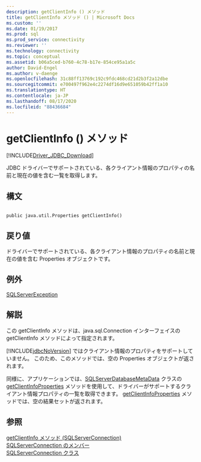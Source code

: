 ```yaml
---
description: getClientInfo () メソッド
title: getClientInfo メソッド () | Microsoft Docs
ms.custom: ''
ms.date: 01/19/2017
ms.prod: sql
ms.prod_service: connectivity
ms.reviewer: ''
ms.technology: connectivity
ms.topic: conceptual
ms.assetid: b06a5ced-b760-4c78-b17e-854ce95a1a5c
author: David-Engel
ms.author: v-daenge
ms.openlocfilehash: 31c88ff13769c192c9fdc468cd21d2b3f2a12dbe
ms.sourcegitcommit: e700497f962e4c2274df16d9e651059b42ff1a10
ms.translationtype: HT
ms.contentlocale: ja-JP
ms.lasthandoff: 08/17/2020
ms.locfileid: "88436684"
---
```

# <a name="getclientinfo-method-"></a>getClientInfo () メソッド
[!INCLUDE[Driver_JDBC_Download](../../../includes/driver_jdbc_download.md)]

  JDBC ドライバーでサポートされている、各クライアント情報のプロパティの名前と現在の値を含む一覧を取得します。  
  
## <a name="syntax"></a>構文  
  
```  
  
public java.util.Properties getClientInfo()  
```  
  
## <a name="return-value"></a>戻り値  
 ドライバーでサポートされている、各クライアント情報のプロパティの名前と現在の値を含む Properties オブジェクトです。  
  
## <a name="exceptions"></a>例外  
 [SQLServerException](../../../connect/jdbc/reference/sqlserverexception-class.md)  
  
## <a name="remarks"></a>解説  
 この getClientInfo メソッドは、java.sql.Connection インターフェイスの getClientInfo メソッドによって指定されます。  
  
 [!INCLUDE[jdbcNoVersion](../../../includes/jdbcnoversion_md.md)] ではクライアント情報のプロパティをサポートしていません。 このため、このメソッドでは、空の Properties オブジェクトが返されます。  
  
 同様に、アプリケーションでは、[SQLServerDatabaseMetaData](../../../connect/jdbc/reference/sqlserverdatabasemetadata-class.md) クラスの [getClientInfoProperties](../../../connect/jdbc/reference/getclientinfoproperties-method-sqlserverdatabasemetadata.md) メソッドを使用して、ドライバーがサポートするクライアント情報プロパティの一覧を取得できます。 [getClientInfoProperties](../../../connect/jdbc/reference/getclientinfoproperties-method-sqlserverdatabasemetadata.md) メソッドでは、空の結果セットが返されます。  
  
## <a name="see-also"></a>参照  
 [getClientInfo メソッド &#40;SQLServerConnection&#41;](../../../connect/jdbc/reference/getclientinfo-method-sqlserverconnection.md)   
 [SQLServerConnection のメンバー](../../../connect/jdbc/reference/sqlserverconnection-members.md)   
 [SQLServerConnection クラス](../../../connect/jdbc/reference/sqlserverconnection-class.md)  
  
  
